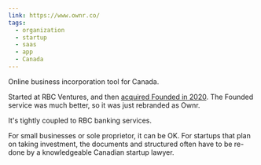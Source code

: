 ```yaml
---
link: https://www.ownr.co/
tags:
  - organization
  - startup
  - saas
  - app
  - Canada
---
```

Online business incorporation tool for Canada.

Started at RBC Ventures, and then [acquired Founded in 2020](https://www.newswire.ca/news-releases/ownr-by-rbc-ventures-acquires-leading-legal-tech-platform-founded-865651145.html). The Founded service was much better, so it was just rebranded as Ownr.

It's tightly coupled to RBC banking services.

For small businesses or sole proprietor, it can be OK. For startups that plan on taking investment, the documents and structured often have to be re-done by a knowledgeable Canadian startup lawyer.
